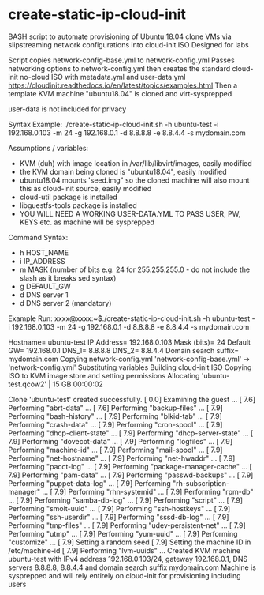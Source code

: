 # create-static-ip-cloud-init
BASH script to automate provisioning of Ubuntu 18.04 clone VMs via slipstreaming network configurations into cloud-init ISO
Designed for labs

Script copies network-config-base.yml to network-config.yml
Passes networking options to network-config.yml then creates the standard cloud-init no-cloud ISO with metadata.yml and user-data.yml
https://cloudinit.readthedocs.io/en/latest/topics/examples.html
Then a template KVM machine "ubuntu18.04" is cloned and virt-sysprepped

user-data is not included for privacy

Syntax Example: 
 ./create-static-ip-cloud-init.sh -h ubuntu-test -i 192.168.0.103 -m 24 -g 192.168.0.1 -d 8.8.8.8 -e 8.8.4.4 -s mydomain.com

Assumptions / variables:
- KVM (duh) with image location in /var/lib/libvirt/images, easily modified
- the KVM domain being cloned is "ubuntu18.04", easily modified
- ubuntu18.04 mounts 'seed.img" so the cloned machine will also mount this as cloud-init source, easily modified
- cloud-util package is installed
- libguestfs-tools package is installed
- YOU WILL NEED A WORKING USER-DATA.YML TO PASS USER, PW, KEYS etc. as machine will be sysprepped

Command Syntax:
- h HOST_NAME
- i IP_ADDRESS
- m MASK (number of bits e.g. 24 for 255.255.255.0 - do not include the slash as it breaks sed syntax)
- g DEFAULT_GW
- d DNS server 1
- d DNS server 2 (mandatory)

Example Run:
xxxx@xxxx:~$./create-static-ip-cloud-init.sh -h ubuntu-test -i 192.168.0.103 -m 24 -g 192.168.0.1 -d 8.8.8.8 -e 8.8.4.4 -s mydomain.com

Hostname= ubuntu-test
IP Address= 192.168.0.103
Mask (bits)= 24
Default GW= 192.168.0.1
DNS_1= 8.8.8.8
DNS_2= 8.8.4.4
Domain search suffix= mydomain.com
Copying network-config.yml
'network-config-base.yml' -> 'network-config.yml'
Substituting variables
Building cloud-init ISO
Copying ISO to KVM image store and setting permissions
Allocating 'ubuntu-test.qcow2'                                                                                                                                                   |  15 GB  00:00:02     

Clone 'ubuntu-test' created successfully.
[   0.0] Examining the guest ...
[   7.6] Performing "abrt-data" ...
[   7.6] Performing "backup-files" ...
[   7.9] Performing "bash-history" ...
[   7.9] Performing "blkid-tab" ...
[   7.9] Performing "crash-data" ...
[   7.9] Performing "cron-spool" ...
[   7.9] Performing "dhcp-client-state" ...
[   7.9] Performing "dhcp-server-state" ...
[   7.9] Performing "dovecot-data" ...
[   7.9] Performing "logfiles" ...
[   7.9] Performing "machine-id" ...
[   7.9] Performing "mail-spool" ...
[   7.9] Performing "net-hostname" ...
[   7.9] Performing "net-hwaddr" ...
[   7.9] Performing "pacct-log" ...
[   7.9] Performing "package-manager-cache" ...
[   7.9] Performing "pam-data" ...
[   7.9] Performing "passwd-backups" ...
[   7.9] Performing "puppet-data-log" ...
[   7.9] Performing "rh-subscription-manager" ...
[   7.9] Performing "rhn-systemid" ...
[   7.9] Performing "rpm-db" ...
[   7.9] Performing "samba-db-log" ...
[   7.9] Performing "script" ...
[   7.9] Performing "smolt-uuid" ...
[   7.9] Performing "ssh-hostkeys" ...
[   7.9] Performing "ssh-userdir" ...
[   7.9] Performing "sssd-db-log" ...
[   7.9] Performing "tmp-files" ...
[   7.9] Performing "udev-persistent-net" ...
[   7.9] Performing "utmp" ...
[   7.9] Performing "yum-uuid" ...
[   7.9] Performing "customize" ...
[   7.9] Setting a random seed
[   7.9] Setting the machine ID in /etc/machine-id
[   7.9] Performing "lvm-uuids" ...
Created KVM machine ubuntu-test with IPv4 address 192.168.0.103/24, gateway 192.168.0.1, DNS servers 8.8.8.8, 8.8.4.4 and domain search suffix mydomain.com
Machine is sysprepped and will rely entirely on cloud-init for provisioning including users



